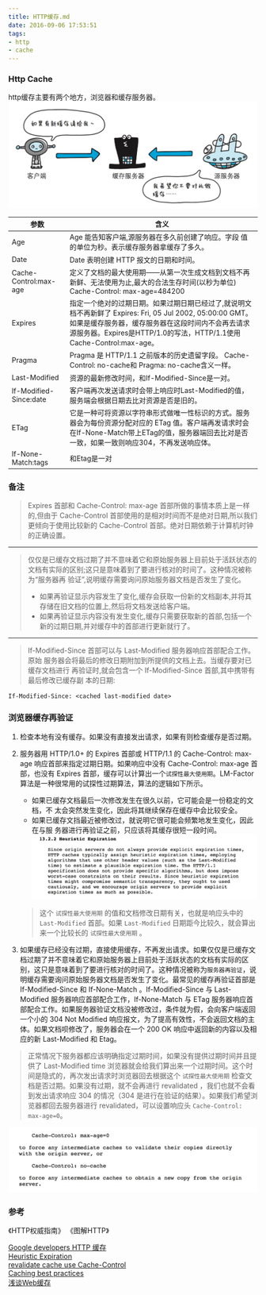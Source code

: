 ```yaml
---
title: HTTP缓存.md
date: 2016-09-06 17:53:51
tags: 
- http
- cache
---
```

### Http Cache
http缓存主要有两个地方，浏览器和缓存服务器。
![](/images/QQ20160906-0@2x.jpg)

|参数  |含义|
|-----|-----|
|Age | Age 能告知客户端,源服务器在多久前创建了响应。字段 值的单位为秒。表示缓存服务器拿缓存了多久。|
|Date | Date 表明创建 HTTP 报文的日期和时间。|
|Cache-Control:max-age|定义了文档的最大使用期——从第一次生成文档到文档不再新鲜、无法使用为止,最大的合法生存时间(以秒为单位) Cache-Control: max-age=484200|
|Expires| 指定一个绝对的过期日期。如果过期日期已经过了,就说明文档不再新鲜了 Expires: Fri, 05 Jul 2002, 05:00:00 GMT。如果是缓存服务器，缓存服务器在这段时间内不会再去请求源服务器。Expires是HTTP/1.0的写法，HTTP/1.1使用Cache-Control:max-age。|
|Pragma | Pragma 是 HTTP/1.1 之前版本的历史遗留字段。 Cache-Control: no-cache和  Pragma: no-cache含义一样。|
|Last-Modified | 资源的最新修改时间，和If-Modified-Since是一对。|
|If-Modified-Since:date|客户端再次发送请求时会带上响应时Last-Modified的值，服务端会根据日期去比对资源是否是旧的。|
|ETag |它是一种可将资源以字符串形式做唯一性标识的方式。服务器会为每份资源分配对应的 ETag 值。客户端再发请求时会在If-None-Match带上ETag的值，服务器端回去比对是否一致，如果一致则响应304，不再发送响应体。|
|If-None-Match:tags|和Etag是一对|

### 备注

> Expires 首部和 Cache-Control: max-age 首部所做的事情本质上是一样的,但由于 Cache-Control 首部使用的是相对时间而不是绝对日期,所以我们更倾向于使用比较新的 Cache-Control 首部。绝对日期依赖于计算机时钟的正确设置。

------------------

> 仅仅是已缓存文档过期了并不意味着它和原始服务器上目前处于活跃状态的文档有实际的区别;这只是意味着到了要进行核对的时间了。这种情况被称为“服务器再 验证”,说明缓存需要询问原始服务器文档是否发生了变化。
> * 如果再验证显示内容发生了变化,缓存会获取一份新的文档副本,并将其存储在旧文档的位置上,然后将文档发送给客户端。
> * 如果再验证显示内容没有发生变化,缓存只需要获取新的首部,包括一个新的过期日期,并对缓存中的首部进行更新就行了。

----------

> If-Modified-Since 首部可以与 Last-Modified 服务器响应首部配合工作。原始 服务器会将最后的修改日期附加到所提供的文档上去。当缓存要对已缓存文档进行 再验证时,就会包含一个 If-Modified-Since 首部,其中携带有最后修改已缓存副 本的日期:
```
If-Modified-Since: <cached last-modified date>
```

### 浏览器缓存再验证

1. 检查本地有没有缓存。如果没有直接发出请求，如果有则检查缓存是否过期。

2. 服务器用 HTTP/1.0+ 的 Expires 首部或 HTTP/1.1 的 Cache-Control: max-age 响应首部来指定过期日期。如果响应中没有 Cache-Control: max-age 首部，也没有 Expires 首部，缓存可以计算出一个`试探性最大使用期`。LM-Factor 算法是一种很常用的试探性过期算法，算法的逻辑如下所示。
    - 如果已缓存文档最后一次修改发生在很久以前，它可能会是一份稳定的文档，不 太会突然发生变化，因此将其继续保存在缓存中会比较安全。
    - 如果已缓存文挡最近被修改过，就说明它很可能会频繁地发生变化，因此在与服 务器进行再验证之前，只应该将其缓存很短一段时间。  
    [![](/images/QQ20170505-140727@2x.jpg)](https://tools.ietf.org/html/rfc2616#section-13.2.2)
    > 这个 `试探性最大使用期` 的值和文档修改日期有关，也就是响应头中的 `Last-Modified` 首部。如果 `Last-Modified` 日期距今比较久，就会算出来一个比较长的 `试探性最大使用期` 。

3. 如果缓存已经没有过期，直接使用缓存，不再发出请求。如果仅仅是已缓存文档过期了并不意味着它和原始服务器上目前处于活跃状态的文档有实际的区别，这只是意味着到了要进行核对的时间了。这种情况被称为`服务器再验证`，说明缓存需要询问原始服务器文档是否发生了变化。最常见的缓存再验证首部是 If-Modified-Since 和 If-None-Match 。If-Modified-Since 与 Last-Modified 服务器响应首部配合工作，If-None-Match 与 ETag 服务器响应首部配合工作。如果服务器验证文档没被修改过，条件就为假，会向客户端返回一个小的 304 Not Modified 响应报文，为了提高有效性，不会返回文档的主体。如果文档呗修改了，服务器会在一个 200 OK 响应中返回新的内容以及相应的新 Last-Modified 和 Etag。

> 正常情况下服务器都应该明确指定过期时间，如果没有提供过期时间并且提供了 Last-Modified time 浏览器就会给我们算出来一个过期时间。这个时间是隐式的，再次发出请求时浏览器回去根据这个 `试探性最大使用期` 检查文档是否过期。如果没有过期，就不会再进行 revalidated ，我们也就不会看到发出请求响应 304 的情况（304 是进行在验证的结果）。如果我们希望浏览器都回去服务器进行 revalidated，可以设置响应头 `Cache-Control: max-age=0`。

[![](/images/QQ20170505-142938@2x.jpg)](https://tools.ietf.org/html/rfc2616#section-13.2.6)


### 参考
《HTTP权威指南》 《图解HTTP》

[Google developers HTTP 缓存](https://developers.google.com/web/fundamentals/performance/optimizing-content-efficiency/http-caching?hl=zh-cn)    
[Heuristic Expiration](https://tools.ietf.org/html/rfc2616#section-13.2.2)   
[revalidate cache use Cache-Control](https://www.w3.org/Protocols/rfc2616/rfc2616-sec13.html#sec13.2.6)   
[Caching best practices](https://jakearchibald.com/2016/caching-best-practices/)     
[浅谈Web缓存](http://www.alloyteam.com/2016/03/discussion-on-web-caching/)

